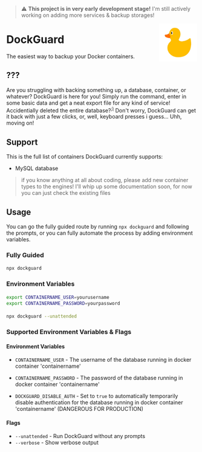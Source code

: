 > :warning: **This project is in very early development stage!** I'm still actively working on adding more services & backup storages!


<img src="https://github.com/daanschenkel/DockGuard/blob/main/logo.png?raw=true" width="100" height="100" align="right" />

# DockGuard

The easiest way to backup your Docker containers.

## ???
Are you struggling with backing something up, a database, container, or whatever?
DockGuard is here for you! Simply run the command, enter in some basic data and get a neat export file for any kind of service!
Accidentially deleted the entire database?<sup>[:)](https://www.youtube.com/watch?v=tLdRBsuvVKc)</sup> Don't worry, DockGuard can get it back with just a few clicks, or, well, keyboard presses i guess... Uhh, moving on!

## Support
This is the full list of containers DockGuard currently supports:
- MySQL database
> if you know anything at all about coding, please add new container types to the engines! I'll whip up some documentation soon, for now you can just check the existing files

## Usage

You can go the fully guided route by running `npx dockguard` and following the prompts, or you can fully automate the process by adding environment variables.

### Fully Guided

```bash
npx dockguard
```

### Environment Variables

```bash
export CONTAINERNAME_USER=yourusername
export CONTAINERNAME_PASSWORD=yourpassword

npx dockguard --unattended
```

### Supported Environment Variables & Flags

#### Environment Variables

- `CONTAINERNAME_USER` - The username of the database running in docker container 'containername'

- `CONTAINERNAME_PASSWORD` - The password of the database running in docker container 'containername'

- `DOCKGUARD_DISABLE_AUTH` - Set to `true` to automatically temporarily disable authentication for the database running in docker container 'containername' (DANGEROUS FOR PRODUCTION)

#### Flags

- `--unattended` - Run DockGuard without any prompts
- `--verbose` - Show verbose output
